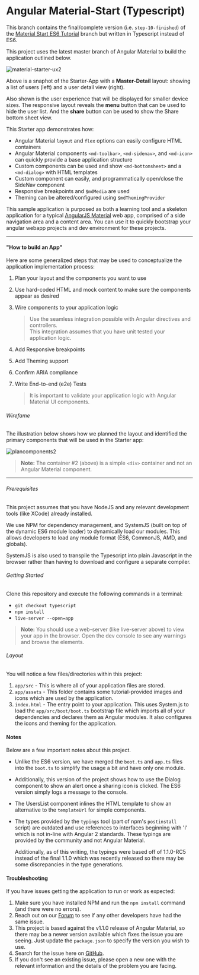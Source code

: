 # Angular Material-Start (Typescript)

This branch contains the final/complete version (i.e. `step-10-finished`) of the
[Material Start ES6 Tutorial](https://github.com/angular/material-start/tree/es6-tutorial) branch
but written in Typescript instead of ES6.

This project uses the latest master branch of Angular Material to build the application outlined
below.

![material-starter-ux2](https://cloud.githubusercontent.com/assets/6004537/14996543/b588eb46-1137-11e6-803c-ce23996c9742.png)

Above is a snaphot of the Starter-App with a **Master-Detail** layout: showing a list of users
(left) and a user detail view (right).

Also shown is the user experience that will be displayed for smaller device sizes. The responsive
layout reveals the **menu** button that can be used to hide the user list. And the **share** button
can be used to show the Share bottom sheet view.

This Starter app demonstrates how:

*  Angular Material `layout` and `flex` options can easily configure HTML containers
*  Angular Material components `<md-toolbar>`, `<md-sidenav>`, and `<md-icon>` can quickly provide
   a base application structure
*  Custom components can be used and show `<md-bottomsheet>` and a `<md-dialog>` with HTML templates
*  Custom component can easily, and programmatically open/close the SideNav component
*  Responsive breakpoints and `$mdMedia` are used
*  Theming can be altered/configured using `$mdThemingProvider`


This sample application is purposed as both a learning tool and a skeleton application for a typical
[AngularJS Material](http://angularjs.org/) web app, comprised of a side navigation area and a
content area. You can use it to quickly bootstrap your angular webapp projects and dev environment
for these projects.

- - -

#### "How to build an App"

Here are some generalized steps that may be used to conceptualize the application implementation
process:

1. Plan your layout and the components you want to use

2. Use hard-coded HTML and mock content to make sure the components appear as desired

3. Wire components to your application logic

   > Use the seamless integration possible with Angular directives and controllers.<br/>
   > This integration assumes that you have unit tested your application logic.

4. Add Responsive breakpoints

5. Add Theming support

6. Confirm ARIA compliance

7. Write End-to-end (e2e) Tests

   > It is important to validate your application logic with Angular Material UI components.

###### Wirefame

The illustration below shows how we planned the layout and identified the primary components that
will be used in the Starter app:

![plancomponents2](https://cloud.githubusercontent.com/assets/210413/6444676/c247c8f8-c0c4-11e4-8206-208f55cbceee.png)

> **Note:** The container #2 (above) is a simple `<div>` container and not an Angular Material
  component.

- - -

###### Prerequisites

This project assumes that you have NodeJS and any relevant development tools (like XCode) already
installed.

We use NPM for dependency management, and SystemJS (built on top of the dynamic ES6 module loader)
to dynamically load our modules. This allows developers to load any module format (ES6, CommonJS,
AMD, and globals).

SystemJS is also used to transpile the Typescript into plain Javascript in the browser rather than
having to download and configure a separate compiler.
 
###### Getting Started

Clone this repository and execute the following commands in a terminal:

* `git checkout typescript`
* `npm install`
* `live-server --open=app`

> **Note:** You should use a web-server (like live-server above) to view your app in the browser.
  Open the dev console to see any warnings and browse the elements.

###### Layout

You will notice a few files/directories within this project:

 1. `app/src` - This is where all of your application files are stored.
 2. `app/assets` - This folder contains some tutorial-provided images and icons which are used by
    the application.
 3. `index.html` - The entry point to your application. This uses System.js to load the
    `app/src/boot/boot.ts` bootstrap file which imports all of your dependencies and declares them
    as Angular modules. It also configures the icons and theming for the application.

#### Notes

Below are a few important notes about this project.

* Unlike the ES6 version, we have merged the `boot.ts` and `app.ts` files into the `boot.ts` to
  simplify the usage a bit and have only one module.

* Additionally, this version of the project shows how to use the Dialog component to show an alert
  once a sharing icon is clicked. The ES6 version simply logs a message to the console.
  
* The UsersList component inlines the HTML template to show an alternative to the `templateUrl` for
  simple components.
  
* The types provided by the `typings` tool (part of npm's `postinstall` script) are outdated and use
  references to interfaces beginning with 'I' which is not in-line with Angular 2 standards. These
  typings are provided by the community and not Angular Material.
  
  Additionally, as of this writing, the typings were based off of 1.1.0-RC5 instead of the final
  1.1.0 which was recently released so there may be some discrepancies in the type generations.

#### Troubleshooting

If you have issues getting the application to run or work as expected:

1. Make sure you have installed NPM and run the `npm install` command (and there were no errors).
2. Reach out on our [Forum](https://groups.google.com/forum/#!forum/ngmaterial) to see if any other
   developers have had the same issue.
3. This project is based against the v1.1.0 release of Angular Material, so there may be a newer
   version available which fixes the issue you are seeing. Just update the `package.json` to specify
   the version you wish to use.
4. Search for the issue here on [GitHub](https://github.com/angular/material-start/issues?q=is%3Aissue+is%3Aopen).
5. If you don't see an existing issue, please open a new one with the relevant information and the
   details of the problem you are facing.
